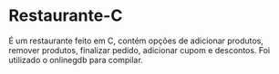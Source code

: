 # Restaurante-C
É um restaurante feito em C, contém opções de adicionar produtos, remover produtos, finalizar pedido, adicionar cupom e descontos. Foi utilizado o onlinegdb para compilar.
